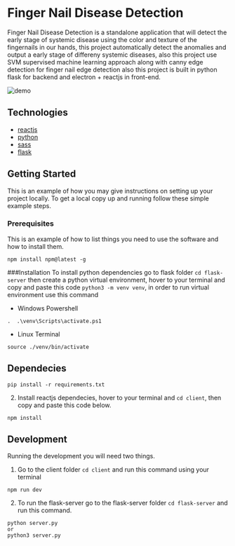 # Finger Nail Disease Detection

Finger Nail Disease Detection is a standalone application that will detect the early stage of systemic disease using the color and texture of the fingernails in our hands, this project automatically detect the anomalies and output a early stage of differeny systemic diseases, also this project use SVM supervised machine learning approach along with canny edge detection for finger nail edge detection also this project is built in python flask for backend and electron + reactjs in front-end.

![demo](https://github.com/zneret03/nail_detection/blob/development/static/preview.png)


## Technologies

- [reactjs](https://reactjs.org/)
- [python](https://www.python.org/)
- [sass](https://sass-lang.com/)
- [flask](https://flask.palletsprojects.com/en/2.0.x/)


## Getting Started

This is an example of how you may give instructions on setting up your project locally. To get a local copy up and running follow these simple example steps.


### Prerequisites

This is an example of how to list things you need to use the software and how to install them.

```
npm install npm@latest -g
```

###Installation
To install python dependencies go to flask folder `cd flask-server` then create a python virtual environment, hover to your terminal and copy and paste this code `python3 -m venv venv`, in order to run virtual environment use this command

- Windows Powershell

```
.  .\venv\Scripts\activate.ps1
```

- Linux Terminal

```
source ./venv/bin/activate
```


## Dependecies

```
pip install -r requirements.txt
```

2. Install reactjs dependecies, hover to your terminal and `cd client`, then copy and paste this code below.

```
npm install
```


## Development

Running the development you will need two things.

1. Go to the client folder `cd client` and run this command using your terminal

```
npm run dev
```

2. To run the flask-server go to the flask-server folder `cd flask-server` and run this command.

```
python server.py
or
python3 server.py
```
